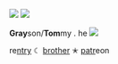 ![](https://caterpie.crd.co/assets/images/gallery09/5d5bb268.gif?v=40b16407)
![](https://cdn.discordapp.com/attachments/1050080091075514401/1058617196307300382/IMG_5753.gif)

**Gray**son/**Tom**my . he ![](https://pixelbank.neocities.org/decome/stars/f865995-ef4c296b.gif)

re[ntry](https://rentry.co/ROCKETSTAR) ☾ [brother](https://github.com/mercduo) ✭ [patr](https://www.patreon.com/rocketstarr)eon
